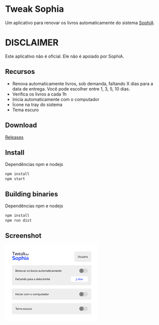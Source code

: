 # Tweak Sophia
Um aplicativo para renovar os livros automaticamente do sistema [SophiA](https://www.sophia.com.br/)
 
DISCLAIMER
==========
Este aplicativo não é oficial. Ele não é apoiado por SophiA.
 
## Recursos
* Renova automaticamente livros, sob demanda, faltando X dias para a data de entrega. Você pode escolher entre 1, 3, 5, 10 dias.
* Verifica os livros a cada 1h 
* Inicia automaticamente com o computador
* Ícone na tray do sistema
* Tema escuro
## Download
[Releases](/releases)

## Install
Dependências npm e nodejs
```
npm install
npm start
```
##  Building binaries
Dependências npm e nodejs
```
npm install
npm run dist
```

## Screenshot
<img src="https://github.com/GeovaneSchmitz/tweakSophia/blob/master/screenshot1.png"  width="60%">
